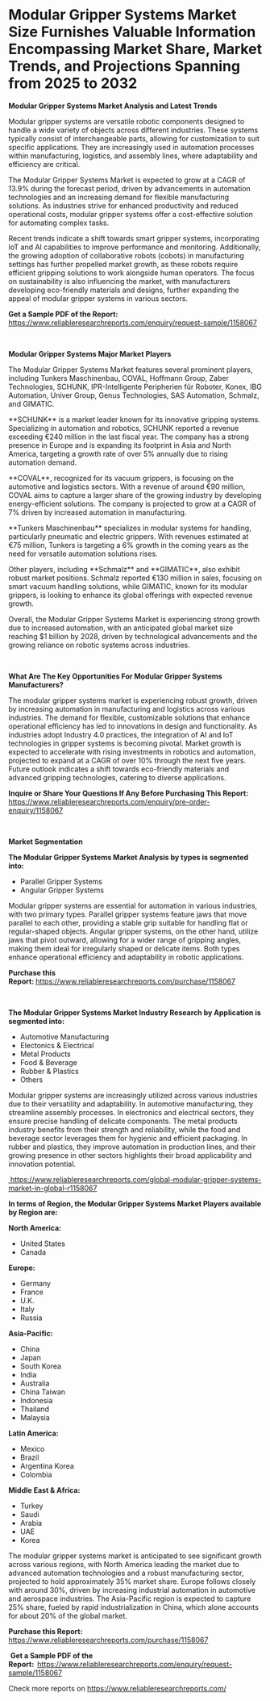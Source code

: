 <p><h1>Modular Gripper Systems Market Size Furnishes Valuable Information Encompassing Market Share, Market Trends, and Projections Spanning from 2025 to 2032</h1></p><p><strong>Modular Gripper Systems Market Analysis and Latest Trends</strong></p>
<p><p>Modular gripper systems are versatile robotic components designed to handle a wide variety of objects across different industries. These systems typically consist of interchangeable parts, allowing for customization to suit specific applications. They are increasingly used in automation processes within manufacturing, logistics, and assembly lines, where adaptability and efficiency are critical.</p><p>The Modular Gripper Systems Market is expected to grow at a CAGR of 13.9% during the forecast period, driven by advancements in automation technologies and an increasing demand for flexible manufacturing solutions. As industries strive for enhanced productivity and reduced operational costs, modular gripper systems offer a cost-effective solution for automating complex tasks. </p><p>Recent trends indicate a shift towards smart gripper systems, incorporating IoT and AI capabilities to improve performance and monitoring. Additionally, the growing adoption of collaborative robots (cobots) in manufacturing settings has further propelled market growth, as these robots require efficient gripping solutions to work alongside human operators. The focus on sustainability is also influencing the market, with manufacturers developing eco-friendly materials and designs, further expanding the appeal of modular gripper systems in various sectors.</p></p>
<p><strong>Get a Sample PDF of the Report:&nbsp;</strong> <a href="https://www.reliableresearchreports.com/enquiry/request-sample/1158067?utm_campaign=2657&utm_medium=2&utm_source=Github&utm_content=ia&utm_term=11042025&utm_id=modular-gripper-systems">https://www.reliableresearchreports.com/enquiry/request-sample/1158067</a></p>
<p>&nbsp;</p>
<p><strong>Modular Gripper Systems Major Market Players</strong></p>
<p><p>The Modular Gripper Systems Market features several prominent players, including Tunkers Maschinenbau, COVAL, Hoffmann Group, Zaber Technologies, SCHUNK, IPR-Intelligente Peripherien für Roboter, Konex, IBG Automation, Univer Group, Genus Technologies, SAS Automation, Schmalz, and GIMATIC. </p><p>**SCHUNK** is a market leader known for its innovative gripping systems. Specializing in automation and robotics, SCHUNK reported a revenue exceeding €240 million in the last fiscal year. The company has a strong presence in Europe and is expanding its footprint in Asia and North America, targeting a growth rate of over 5% annually due to rising automation demand.</p><p>**COVAL**, recognized for its vacuum grippers, is focusing on the automotive and logistics sectors. With a revenue of around €90 million, COVAL aims to capture a larger share of the growing industry by developing energy-efficient solutions. The company is projected to grow at a CAGR of 7% driven by increased automation in manufacturing.</p><p>**Tunkers Maschinenbau** specializes in modular systems for handling, particularly pneumatic and electric grippers. With revenues estimated at €75 million, Tunkers is targeting a 6% growth in the coming years as the need for versatile automation solutions rises.</p><p>Other players, including **Schmalz** and **GIMATIC**, also exhibit robust market positions. Schmalz reported €130 million in sales, focusing on smart vacuum handling solutions, while GIMATIC, known for its modular grippers, is looking to enhance its global offerings with expected revenue growth.</p><p>Overall, the Modular Gripper Systems Market is experiencing strong growth due to increased automation, with an anticipated global market size reaching $1 billion by 2028, driven by technological advancements and the growing reliance on robotic systems across industries.</p></p>
<p>&nbsp;</p>
<p><strong>What Are The Key Opportunities For Modular Gripper Systems Manufacturers?</strong></p>
<p><p>The modular gripper systems market is experiencing robust growth, driven by increasing automation in manufacturing and logistics across various industries. The demand for flexible, customizable solutions that enhance operational efficiency has led to innovations in design and functionality. As industries adopt Industry 4.0 practices, the integration of AI and IoT technologies in gripper systems is becoming pivotal. Market growth is expected to accelerate with rising investments in robotics and automation, projected to expand at a CAGR of over 10% through the next five years. Future outlook indicates a shift towards eco-friendly materials and advanced gripping technologies, catering to diverse applications.</p></p>
<p><strong>Inquire or Share Your Questions If Any Before Purchasing This Report:</strong> <a href="https://www.reliableresearchreports.com/enquiry/pre-order-enquiry/1158067?utm_campaign=2657&utm_medium=2&utm_source=Github&utm_content=ia&utm_term=11042025&utm_id=modular-gripper-systems">https://www.reliableresearchreports.com/enquiry/pre-order-enquiry/1158067</a></p>
<p>&nbsp;</p>
<p><strong>Market Segmentation</strong></p>
<p><strong>The Modular Gripper Systems Market Analysis by types is segmented into:</strong></p>
<p><ul><li>Parallel Gripper Systems</li><li>Angular Gripper Systems</li></ul></p>
<p><p>Modular gripper systems are essential for automation in various industries, with two primary types. Parallel gripper systems feature jaws that move parallel to each other, providing a stable grip suitable for handling flat or regular-shaped objects. Angular gripper systems, on the other hand, utilize jaws that pivot outward, allowing for a wider range of gripping angles, making them ideal for irregularly shaped or delicate items. Both types enhance operational efficiency and adaptability in robotic applications.</p></p>
<p><strong>Purchase this Report:&nbsp;</strong><a href="https://www.reliableresearchreports.com/purchase/1158067?utm_campaign=2657&utm_medium=2&utm_source=Github&utm_content=ia&utm_term=11042025&utm_id=modular-gripper-systems">https://www.reliableresearchreports.com/purchase/1158067</a></p>
<p>&nbsp;</p>
<p><strong>The Modular Gripper Systems Market Industry Research by Application is segmented into:</strong></p>
<p><ul><li>Automotive Manufacturing</li><li>Electonics & Electrical</li><li>Metal Products</li><li>Food & Beverage</li><li>Rubber & Plastics</li><li>Others</li></ul></p>
<p><p>Modular gripper systems are increasingly utilized across various industries due to their versatility and adaptability. In automotive manufacturing, they streamline assembly processes. In electronics and electrical sectors, they ensure precise handling of delicate components. The metal products industry benefits from their strength and reliability, while the food and beverage sector leverages them for hygienic and efficient packaging. In rubber and plastics, they improve automation in production lines, and their growing presence in other sectors highlights their broad applicability and innovation potential.</p></p>
<p><a href="https://www.reliableresearchreports.com/global-modular-gripper-systems-market-in-global-r1158067?utm_campaign=2657&utm_medium=2&utm_source=Github&utm_content=ia&utm_term=11042025&utm_id=modular-gripper-systems">&nbsp;https://www.reliableresearchreports.com/global-modular-gripper-systems-market-in-global-r1158067</a></p>
<p><strong>In terms of Region, the Modular Gripper Systems Market Players available by Region are:</strong></p>
<p>
    <p> <strong> North America: </strong>
        <ul>
            <li>United States</li>
            <li>Canada</li>
        </ul>
        </p> 
    <p> <strong> Europe: </strong>
        <ul>
            <li>Germany</li>
            <li>France</li>
            <li>U.K.</li>
            <li>Italy</li>
            <li>Russia</li>
        </ul>
        </p> 
    <p> <strong> Asia-Pacific: </strong>
        <ul>
            <li>China</li>
            <li>Japan</li>
            <li>South Korea</li>
            <li>India</li>
            <li>Australia</li>
            <li>China Taiwan</li>
            <li>Indonesia</li>
            <li>Thailand</li>
            <li>Malaysia</li>
        </ul>
        </p> 
    <p> <strong> Latin America: </strong>
        <ul>
            <li>Mexico</li>
            <li>Brazil</li>
            <li>Argentina Korea</li>
            <li>Colombia</li>
        </ul>
        </p> 
    <p> <strong> Middle East & Africa: </strong>
        <ul>
            <li>Turkey</li>
            <li>Saudi</li>
            <li>Arabia</li>
            <li>UAE</li>
            <li>Korea</li>
        </ul>
    </p>
    </p>
<p><p>The modular gripper systems market is anticipated to see significant growth across various regions, with North America leading the market due to advanced automation technologies and a robust manufacturing sector, projected to hold approximately 35% market share. Europe follows closely with around 30%, driven by increasing industrial automation in automotive and aerospace industries. The Asia-Pacific region is expected to capture 25% share, fueled by rapid industrialization in China, which alone accounts for about 20% of the global market.</p></p>
<p><strong>Purchase this Report: </strong><a href="https://www.reliableresearchreports.com/purchase/1158067?utm_campaign=2657&utm_medium=2&utm_source=Github&utm_content=ia&utm_term=11042025&utm_id=modular-gripper-systems">https://www.reliableresearchreports.com/purchase/1158067</a></p>
<p>&nbsp;<strong>Get a Sample PDF of the Report:&nbsp;&nbsp;</strong><a href="https://www.reliableresearchreports.com/enquiry/request-sample/1158067?utm_campaign=2657&utm_medium=2&utm_source=Github&utm_content=ia&utm_term=11042025&utm_id=modular-gripper-systems">https://www.reliableresearchreports.com/enquiry/request-sample/1158067</a></p>
<p><strong></strong></p>
<p>Check more reports on <a href="https://www.reliableresearchreports.com/?utm_campaign=2657&utm_medium=2&utm_source=Github&utm_content=ia&utm_term=11042025&utm_id=modular-gripper-systems">https://www.reliableresearchreports.com/</a></p>